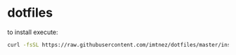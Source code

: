 # dotfiles

to install execute:

```bash
curl -fsSL https://raw.githubusercontent.com/imtnez/dotfiles/master/install | bash -es
```
